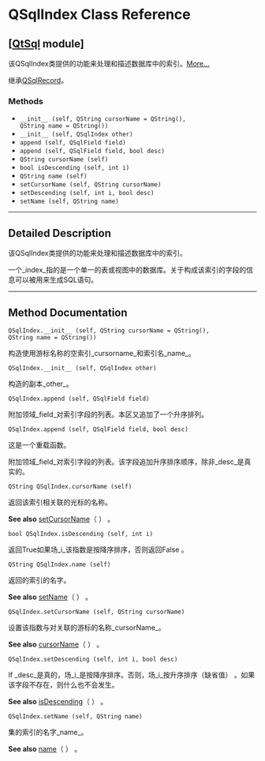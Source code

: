 # QSqlIndex Class Reference

## [[QtSql](index.htm) module]

该QSqlIndex类提供的功能来处理和描述数据库中的索引。[More...](#details)

继承[QSqlRecord](qsqlrecord.html)。

### Methods

*   `__init__ (self, QString cursorName = QString(), QString name = QString())`
*   `__init__ (self, QSqlIndex other)`
*   `append (self, QSqlField field)`
*   `append (self, QSqlField field, bool desc)`
*   `QString cursorName (self)`
*   `bool isDescending (self, int i)`
*   `QString name (self)`
*   `setCursorName (self, QString cursorName)`
*   `setDescending (self, int i, bool desc)`
*   `setName (self, QString name)`

* * *

## Detailed Description

该QSqlIndex类提供的功能来处理和描述数据库中的索引。

一个_index_指的是一个单一的表或视图中的数据库。关于构成该索引的字段的信息可以被用来生成SQL语句。

* * *

## Method Documentation

```
QSqlIndex.__init__ (self, QString cursorName = QString(), QString name = QString())
```

构造使用游标名称的空索引_cursorname_和索引名_name_。

```
QSqlIndex.__init__ (self, QSqlIndex other)
```

构造的副本_other_。

```
QSqlIndex.append (self, QSqlField field)
```

附加领域_field_对索引字段的列表。本区又追加了一个升序排列。

```
QSqlIndex.append (self, QSqlField field, bool desc)
```

这是一个重载函数。

附加领域_field_对索引字段的列表。该字段追加升序排序顺序，除非_desc_是真实的。

```
QString QSqlIndex.cursorName (self)
```

返回该索引相关联的光标的名称。

**See also** [setCursorName](qsqlindex.html#setCursorName)（ ） 。

```
bool QSqlIndex.isDescending (self, int i)
```

返回True如果场_i_该指数是按降序排序，否则返回False 。

```
QString QSqlIndex.name (self)
```

返回的索引的名字。

**See also** [setName](qsqlindex.html#setName)（ ） 。

```
QSqlIndex.setCursorName (self, QString cursorName)
```

设置该指数与对关联的游标的名称_cursorName_。

**See also** [cursorName](qsqlindex.html#cursorName)（ ） 。

```
QSqlIndex.setDescending (self, int i, bool desc)
```

If _desc_是真的，场_i_是按降序排序。否则，场_i_按升序排序（缺省值） 。如果该字段不存在，则什么也不会发生。

**See also** [isDescending](qsqlindex.html#isDescending)（ ） 。

```
QSqlIndex.setName (self, QString name)
```

集的索引的名字_name_。

**See also** [name](qsqlindex.html#name)（ ） 。